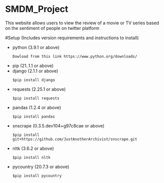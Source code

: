 # SMDM_Project
This website allows users to view the review of a movie or TV series based on the sentiment of people on twitter platform

#Setup (Includes version requirements and instructions to install)
* python (3.9.1 or above) 
  ```
  Dowload from this link https://www.python.org/downloads/
  ```
* pip (21..1.1 or above)
* django (2.1.1 or above) 
  ```
  $pip install django
  ```
* requests (2.25.1 or above) 
  ```
  $pip install requests
  ```
* pandas (1.2.4 or above) 
  ```
  $pip install pandas
  ```
* snscrape (0.3.5.dev104+g97c8cae or above) 
  ```
  $pip install git+https://github.com/JustAnotherArchivist/snscrape.git
  ```
* nltk (3.6.2 or above) 
  ```
  $pip install nltk
  ```
* pycountry (20.7.3 or above) 
  ```
  $pip install pycountry
  ```
